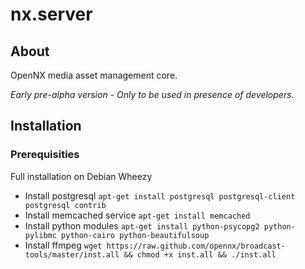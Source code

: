 nx.server
=========

## About

OpenNX media asset management core.

_Early pre-alpha version - Only to be used in presence of developers._


## Installation

### Prerequisities
Full installation on Debian Wheezy
* Install postgresql `apt-get install postgresql postgresql-client postgresql contrib`
* Install memcached service `apt-get install memcached`
* Install python modules `apt-get install python-psycopg2 python-pylibmc python-cairo python-beautifulsoup`
* Install ffmpeg `wget https://raw.github.com/opennx/broadcast-tools/master/inst.all && chmod +x inst.all && ./inst.all`


